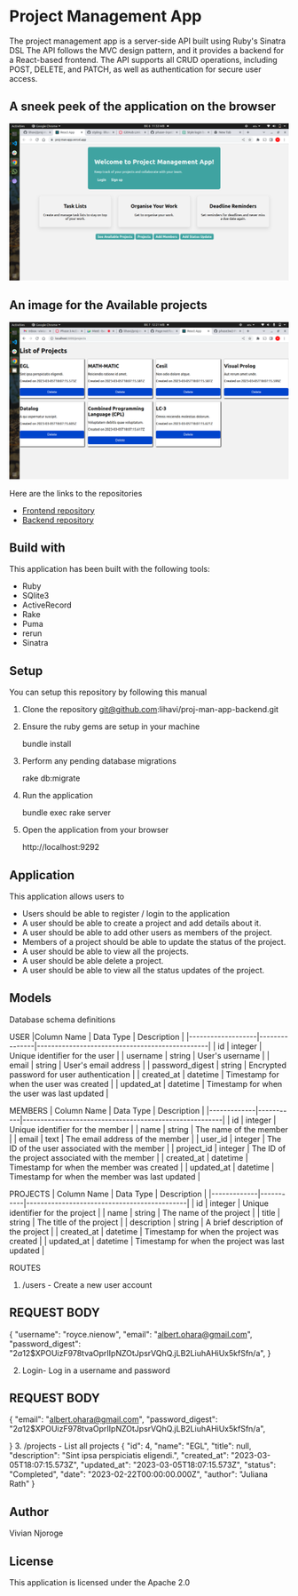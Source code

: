  # Project Management App

The project management app  is a server-side API built using Ruby's Sinatra DSL The API follows the MVC design pattern, and it provides a backend for a React-based frontend. The API supports all CRUD operations, including POST, DELETE, and PATCH, as well as authentication for secure user access.

## A sneek peek of the application on the browser
<img src="images/Screenshot from 2023-03-06 23-53-09.png" alt="">

## An image for the Available projects
<img src="images/Screenshot from 2023-03-07 12-21-17.png" alt="">


Here are the links to the repositories
 * [Frontend repository](https://github.com/lihavi/proj-man-app)
 * [Backend repository](https://github.com/lihavi/proj-man-app-backend)

 ## Build with 
 This application has been built with the following tools:
  * Ruby 
  * SQlite3 
  * ActiveRecord 
  * Rake
  * Puma 
  * rerun 
  * Sinatra 

## Setup
You can setup this repository by following this manual

1. Clone the repository git@github.com:lihavi/proj-man-app-backend.git
    
   
2. Ensure the ruby gems are setup in your machine
   
   bundle install
   
3. Perform any pending database migrations
  
   rake db:migrate
  
4. Run the application
   
    bundle exec rake server
   
5. Open the application from your browser
    
   http://localhost:9292

## Application
This application allows users to 
* Users should be able to register / login to the application
* A user should be able to create a project and add details about it.
* A user should be able to add other users as members of the project.
* Members of a project should be able to update the status of the project.
* A user should  be able to view all the projects.
* A user should be able delete a project.
* A user should be able to view all the status updates of the project.

## Models
Database schema definitions

USER
|Column Name       | Data Type     | Description                                     |
|-------------------|---------------|------------------------------------------------|
| id                | integer       | Unique identifier for the user                 |
| username          | string        | User's username                                  |
| email             | string        | User's email address                             |
| password_digest   | string        | Encrypted password for user authentication       |
| created_at        | datetime      | Timestamp for when the user was created          |
| updated_at        | datetime      | Timestamp for when the user was last updated     |

MEMBERS
| Column Name | Data Type | Description                                            |
|-------------|-----------|--------------------------------------------------------|
| id          | integer   | Unique identifier for the member                       |
| name        | string    | The name of the member                                  |
| email       | text      | The email address of the member                         |
| user_id     | integer   | The ID of the user associated with the member           |
| project_id  | integer   | The ID of the project associated with the member        |
| created_at  | datetime  | Timestamp for when the member was created               |
| updated_at  | datetime  | Timestamp for when the member was last updated          |

PROJECTS
| Column Name | Data Type | Description                                 |
|-------------|-----------|---------------------------------------------|
| id          | integer   | Unique identifier for the project            |
| name        | string    | The name of the project                      |
| title       | string    | The title of the project                     |
| description | string    | A brief description of the project           |
| created_at  | datetime  | Timestamp for when the project was created   |
| updated_at  | datetime  | Timestamp for when the project was last updated |


ROUTES
1. /users - Create a new user account
## REQUEST BODY
{
   "username": "royce.nienow",
   "email": "albert.ohara@gmail.com",
   "password_digest": "$2a$12$XPOUizF978tvaOprIIpNZOtJpsrVQhQ.jLB2LiuhAHiUx5kfSfn/a",
}

2. Login- Log in a username and password
## REQUEST BODY
{
   "email": "albert.ohara@gmail.com",
   "password_digest": "$2a$12$XPOUizF978tvaOprIIpNZOtJpsrVQhQ.jLB2LiuhAHiUx5kfSfn/a",

}
3. /projects - List all projects
{
   "id": 4,
   "name": "EGL",
   "title": null,
   "description": "Sint ipsa perspiciatis eligendi.",
   "created_at": "2023-03-05T18:07:15.573Z",
   "updated_at": "2023-03-05T18:07:15.573Z",
   "status": "Completed",
   "date":  "2023-02-22T00:00:00.000Z",
   "author": "Juliana Rath"
}



## Author
Vivian Njoroge
## License
This application is licensed under the Apache 2.0
